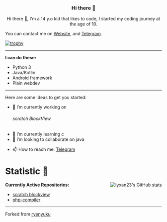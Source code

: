  ### <center> Hi there 👋 </center>

<center> Hi there 👋, I'm a 14 y.o kid that likes to code, I started my coding journey at the age of 10. </center>

You can contact me on [Website](https://king-m-a-kh.ir), and [Telegram](https://t.me/king_M_A_KH).

[![trophy](https://github-profile-trophy.vercel.app/?username=king-m-a-kh-85&row=1)](https://github.com/ryo-ma/github-profile-trophy)

----------

**I can do these:**
- Python 3
- Java/Kotlin
- Android framework
- Plain webdev

----------

Here are some ideas to get you started:

- 🔭 I’m currently working on <h6>scratch BlockView</h6>
- 🌱 I’m currently learning c
- 👯 I’m looking to collaborate on java
<!-- - 🤔 I’m looking for help with ... -->
<!-- - 💬 Ask me about -->
- 📫 How to reach me: [Telegram](https://t.me/king_m_a_kh)
<!-- - 😄 Pronouns: ...
- ⚡ Fun fact: ... -->


<h1>Statistic 🏅</h1> <img alt="Iyxan23's GitHub stats" src="https://github-readme-stats.vercel.app/api?username=king-m-a-kh&show_icons=true&count_private=true&bg_color=00000000&text_color=808080&hide_border=true" align="right"> 

**Currently Active Repositories:**
- [scratch blockview](https://github.com/king-m-a-kh/scratch-blockView)
- [php-compiler](https://github.com/king-m-a-kh/php-compiler)

----------

Forked from [ryenyuku](https://github.com/ryenyuku/ryenyuku)

